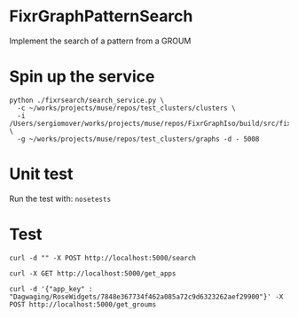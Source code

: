 # FixrGraphPatternSearch
Implement the search of a pattern from a GROUM


# Spin up the service

```
python ./fixrsearch/search_service.py \
  -c ~/works/projects/muse/repos/test_clusters/clusters \
  -i /Users/sergiomover/works/projects/muse/repos/FixrGraphIso/build/src/fixrgraphiso/searchlattice \
  -g ~/works/projects/muse/repos/test_clusters/graphs -d - 5008
```

# Unit test

Run the test with:
```nosetests```

# Test
```
curl -d "" -X POST http://localhost:5000/search
```

```
curl -X GET http://localhost:5000/get_apps

curl -d '{"app_key" : "Dagwaging/RoseWidgets/7848e367734f462a085a72c9d6323262aef29900"}' -X POST http://localhost:5000/get_groums

```
